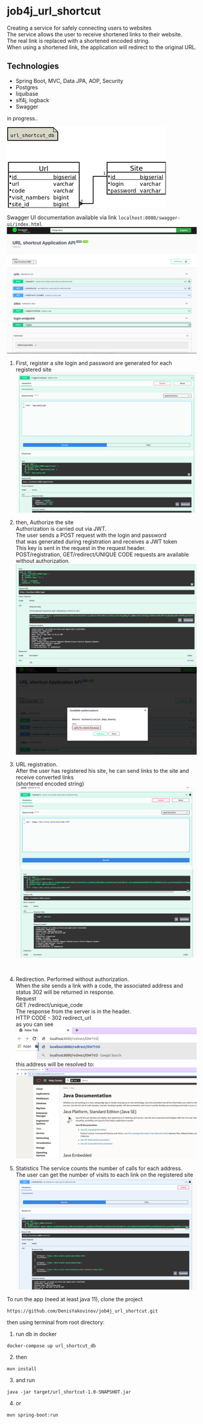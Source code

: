 # job4j_url_shortcut

Creating a service for safely connecting users to websites <br>
The service allows the user to receive shortened links to their website. <br>
The real link is replaced with a shortened encoded string. <br>
When using a shortened link, the application will redirect to the original URL. <br>

<h2>Technologies</h2>
<ul>
    <li>Spring Boot, MVC, Data JPA, AOP, Security</li>
    <li>Postgres</li>
    <Li>liquibase</Li>
    <Li>slf4j, logback</Li>
    <Li>Swagger</Li>
</ul>
in progress..

![url_shortcut_db](img/url_shortcut_db.png) <br>

Swagger UI documentation available via link ```localhost:8080/swagger-ui/index.html```
![swagger_ui](img/swagger_ui.png) <br>

1. First, register a site
login and password are generated for each registered site
![register_site](img/register_site.png) <br>

2. then, Authorize the site<br>
Authorization is carried out via JWT.<br>
The user sends a POST request with the login and password<br>
that was generated during registration and receives a JWT token<br>
This key is sent in the request in the request header.<br>
POST/registration, GET/redirect/UNIQUE CODE requests are available without authorization.<br>
![authorize_sites](img/authorize_sites.png) <br>
![use_jwt](img/use_jwt.png) <br>

3. URL registration.<br>
After the user has registered his site, he can send links to the site and receive converted links<br>
(shortened encoded string)
![url_register_1](img/url_register_1.png) <br>
![url_register_2](img/url_register_2.png) <br>
<br>

4. Redirection. Performed without authorization.<br>
When the site sends a link with a code, the associated address and status 302 will be returned in response.<br>
Request<br>
GET /redirect/unique_code<br>
The response from the server is in the header.<br>
HTTP CODE - 302 redirect_url<br>
as you can see<br>
![redirect_url_1](img/redirect_url_1.png) <br>
this address will be resolved to:
![redirect_url_2](img/redirect_url_2.png) <br>

5. Statistics
The service counts the number of calls for each address.<br>
The user can get the number of visits to each link on the registered site
![statistic](img/statistic.png) <br>

To run the app (need at least java 11), clone the project
```
https://github.com/DenisYakovinov/job4j_url_shortcut.git
```
then using terminal from root directory:<br>

1. run db in docker
```
docker-compose up url_shortcut_db
```
2. then
```
mvn install
```
3. and run
```
java -jar target/url_shortcut-1.0-SNAPSHOT.jar
```
4. or
```
mvn spring-boot:run
```


